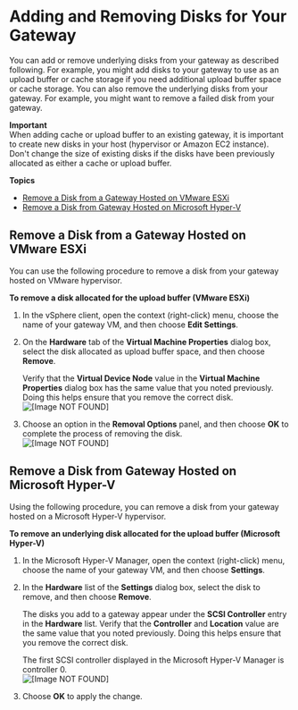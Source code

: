 # Adding and Removing Disks for Your Gateway<a name="add-remove-disks"></a>

You can add or remove underlying disks from your gateway as described following\. For example, you might add disks to your gateway to use as an upload buffer or cache storage if you need additional upload buffer space or cache storage\. You can also remove the underlying disks from your gateway\. For example, you might want to remove a failed disk from your gateway\.

**Important**  
When adding cache or upload buffer to an existing gateway, it is important to create new disks in your host \(hypervisor or Amazon EC2 instance\)\. Don't change the size of existing disks if the disks have been previously allocated as either a cache or upload buffer\.

**Topics**
+ [Remove a Disk from a Gateway Hosted on VMware ESXi](#add-disk-vmware)
+ [Remove a Disk from Gateway Hosted on Microsoft Hyper\-V](#remove-disk-hyperV)

## Remove a Disk from a Gateway Hosted on VMware ESXi<a name="add-disk-vmware"></a>

You can use the following procedure to remove a disk from your gateway hosted on VMware hypervisor\.<a name="GatewayCachedUploadBufferRemovingConsoleVMware"></a>

**To remove a disk allocated for the upload buffer \(VMware ESXi\)**

1. In the vSphere client, open the context \(right\-click\) menu, choose the name of your gateway VM, and then choose **Edit Settings**\. 

1. On the **Hardware** tab of the **Virtual Machine Properties** dialog box, select the disk allocated as upload buffer space, and then choose **Remove**\.

   Verify that the **Virtual Device Node** value in the **Virtual Machine Properties** dialog box has the same value that you noted previously\. Doing this helps ensure that you remove the correct disk\.  
![\[Image NOT FOUND\]](http://docs.aws.amazon.com/storagegateway/latest/userguide/images/GatewayMaintenance_40.png)

1. Choose an option in the **Removal Options** panel, and then choose **OK** to complete the process of removing the disk\.  
![\[Image NOT FOUND\]](http://docs.aws.amazon.com/storagegateway/latest/userguide/images/GatewayMaintenance_41.png)

## Remove a Disk from Gateway Hosted on Microsoft Hyper\-V<a name="remove-disk-hyperV"></a>

Using the following procedure, you can remove a disk from your gateway hosted on a Microsoft Hyper\-V hypervisor\.<a name="GatewayCachedUploadBufferRemovingConsoleHyperV"></a>

**To remove an underlying disk allocated for the upload buffer \(Microsoft Hyper\-V\)**

1. In the Microsoft Hyper\-V Manager, open the context \(right\-click\) menu, choose the name of your gateway VM, and then choose **Settings**\. 

1. In the **Hardware** list of the **Settings** dialog box, select the disk to remove, and then choose **Remove**\.

   The disks you add to a gateway appear under the **SCSI Controller** entry in the **Hardware** list\. Verify that the **Controller** and **Location** value are the same value that you noted previously\. Doing this helps ensure that you remove the correct disk\. 

   The first SCSI controller displayed in the Microsoft Hyper\-V Manager is controller 0\.   
![\[Image NOT FOUND\]](http://docs.aws.amazon.com/storagegateway/latest/userguide/images/hyperv-vm-settings14.png)

1. Choose **OK** to apply the change\.